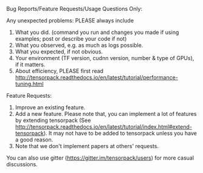 Bug Reports/Feature Requests/Usage Questions Only:

Any unexpected problems: PLEASE always include
1. What you did. (command you run and changes you made if using examples; post or describe your code if not)
2. What you observed, e.g. as much as logs possible.
3. What you expected, if not obvious.
4. Your environment (TF version, cudnn version, number & type of GPUs), if it matters.
5. About efficiency, PLEASE first read http://tensorpack.readthedocs.io/en/latest/tutorial/performance-tuning.html

Feature Requests:
1. Improve an existing feature.
2. Add a new feature. Please note that, you can implement a lot of features by extending tensorpack
	(See http://tensorpack.readthedocs.io/en/latest/tutorial/index.html#extend-tensorpack).
	It may not have to be added to tensorpack unless you have a good reason.
3. Note that we don't implement papers at others' requests.

You can also use gitter (https://gitter.im/tensorpack/users) for more casual discussions.
